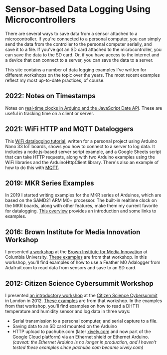 # Sensor-based Data Logging Using Microcontrollers

There are several ways to save data from a sensor attached to a microcontroller.  If you're connected to a personal computer, you can simply send the data from the controller to the personal computer serially, and save it to a file.  If you've got an SD card attached to the microcontroller, you can save the data to the SD card. Or, if you have access to the internet and a device that can connect to a server, you can save the data to a server. 

This site contains a number of data logging examples I've written for different workshops on the topic over the years. The most recent examples reflect my most up-to-date practices, of course. 

## 2022: Notes on Timestamps
Notes on [real-time clocks in Arduino and the JavaScript Date API](timestamps.md). These are useful in tracking time on a client or server. 

## 2021: WiFi HTTP and MQTT Dataloggers
This [WiFi datalogging tutorial](WiFiDatalogger/), written for a personal project using Arduino Nano 33 IoT boards, shows you how to connect to a server to log data. It includes a node.js-based server script example, and a Google Sheets script that can take HTTP requests, along with two Arduino examples using the WiFi libraries and the ArduinoHttpClient library. There's also an example of how to do this with [MQTT](https://tigoe.github.io/DataloggingExamples/wifi-datalogger-mqtt.html).

## 2019: MKR Series Examples
In 2019 I started writing examples for the MKR series of Arduinos, which are based on the SAMD21 ARM M0+ processor. The built-in realtime clock on the MKR boards, along with other features, make them my current favorite for datalogging. [This overview](mkr-datalogging.md) provides an introduction and some links to examples. 

## 2016: Brown Institute for Media Innovation Workshop
I presented [a workshop](brown-workshop.md)
 at the [Brown Institute for Media Innovation](http://brown.columbia.edu/) 
 at Columbia University. [These examples](brown-workshop.md) are from that workshop. In this workshop, you'll find examples of how to use a Feather M0 Adalogger from Adafruit.com to read data from sensors and save to an SD card.

## 2012: Citizen Science Cybersummit Workshop
I presented [an introductory workshop](http://www.tigoe.net/pcomp/code/?p=1043) at the [Citizen Science Cybersummit](http://cybersciencesummit.org/2012/02/summit-coverage-on-gridcast/) in London in 2012. [These examples](https://github.com/tigoe/DataloggingExamples/tree/main/Citizen_Cyberscience_summit_2012) are from that workshop.  In the examples from that workshop, you'll find examples on how to read a DHT11 temperature and humidity sensor and log data in three ways:

* Serial transmission to a personal computer, and serial capture to a file.
* Saving data to an SD card mounted on the Arduino
* HTTP upload to pachube.com  (later [xively.com](http://xively.com/) and now part of the Google Cloud platform) via an Ethernet shield or Ethernet Arduino. _(caveat: the Ethernet Arduino is no longer in production, and I haven't tested these examples since pachube.com became xively.com)_

